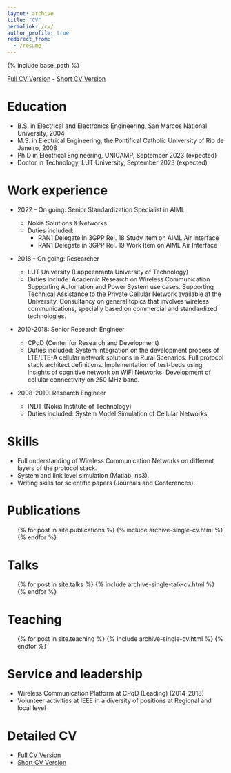 ```yaml
---
layout: archive
title: "CV"
permalink: /cv/
author_profile: true
redirect_from:
  - /resume
---
```


{% include base_path %}

[Full CV Version](http://aikonbrasil.github.io/web/files/cv.pdf) - 
[Short CV Version](http://aikonbrasil.github.io/web/files/cv_short.pdf)


Education
======
* B.S. in Electrical and Electronics Engineering, San Marcos National University, 2004
* M.S. in Electrical Engineering, the Pontifical Catholic University of Rio de Janeiro, 2008
* Ph.D in Electrical Engineering, UNICAMP, September 2023 (expected)
* Doctor in Technology, LUT University, September 2023 (expected)

Work experience
======
* 2022 - On going: Senior Standardization Specialist in AIML
    * Nokia Solutions & Networks
    * Duties included: 
      * RAN1 Delegate in 3GPP Rel. 18 Study Item on AIML Air Interface
      * RAN1 Delegate in 3GPP Rel. 19 Work Item on AIML Air Interface

* 2018 - On going: Researcher
  * LUT University (Lappeenranta University of Technology)
  * Duties include: Academic Research on Wireless Communication Supporting Automation and Power System use cases. Supporting Technical Assistance to the Private Cellular Network available at the University. Consultancy on general topics that involves wireless communications, specially based on commercial and standardized technologies.


* 2010-2018: Senior Research Engineer
  * CPqD (Center for Research and Development)
  * Duties included: System integration on the development process of LTE/LTE-A cellular network solutions in Rural Scenarios. Full protocol stack architect definitions. Implementation of test-beds using insights of cognitive network on WiFi Networks. Development of cellular connectivity on 250 MHz band.

* 2008-2010: Research Engineer
  * INDT (Nokia Institute of Technology)
  * Duties included: System Model Simulation of Cellular Networks

  
Skills
======
* Full understanding of Wireless Communication Networks on different layers of the protocol stack.
* System and link level simulation (Matlab, ns3).
* Writing skills for scientific papers (Journals and Conferences).

Publications
======
  <ul>{% for post in site.publications %}
    {% include archive-single-cv.html %}
  {% endfor %}</ul>
  
Talks
======
  <ul>{% for post in site.talks %}
    {% include archive-single-talk-cv.html %}
  {% endfor %}</ul>
  
Teaching
======
  <ul>{% for post in site.teaching %}
    {% include archive-single-cv.html %}
  {% endfor %}</ul>
  
Service and leadership
======
* Wireless Communication Platform at CPqD (Leading)  (2014-2018)
* Volunteer activities at IEEE in a diversity of positions at Regional and local level

Detailed CV
======
* [Full CV Version](http://aikonbrasil.github.io/web/files/cv.pdf)
* [Short CV Version](http://aikonbrasil.github.io/web/files/cv_short.pdf)
